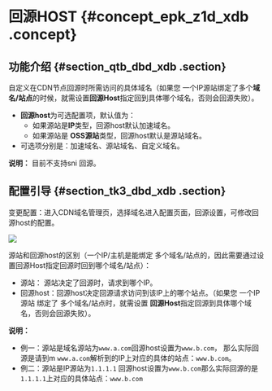 # 回源HOST {#concept_epk_z1d_xdb .concept}

## 功能介绍 {#section_qtb_dbd_xdb .section}

自定义在CDN节点回源时所需访问的具体域名（如果您 一个IP源站绑定了多个**域名/站点**的时候，就需设置**回源Host**指定回到具体哪个域名，否则会回源失败）。

-   **回源host**为可选配置项，默认值为：
    -   如果源站是**IP**类型，回源host默认加速域名。
    -   如果源站是 **OSS源站**类型，回源host默认是源站域名。
-   可选项分别是：加速域名、源站域名、自定义域名。

**说明：** 目前不支持sni 回源。

## 配置引导 {#section_tk3_dbd_xdb .section}

变更配置：进入CDN域名管理页，选择域名进入配置页面，回源设置，可修改回源host的配置。

![](http://static-aliyun-doc.oss-cn-hangzhou.aliyuncs.com/assets/img/5145/3347_zh-CN.png)

源站和回源host的区别（一个IP/主机是能绑定 多个域名/站点的，因此需要通过设置回源Host指定回源时回到哪个域名/站点）：

-   源站： 源站决定了回源时，请求到哪个IP。
-   回源host：回源host决定回源请求访问到该IP上的哪个站点。（如果您 一个IP源站 绑定了 多个域名/站点时，就需设置 **回源Host**指定回源到具体哪个域名，否则会回源失败）。

**说明：** 

-   例一：源站是域名源站为`www.a.com`回源host设置为`www.b.com`， 那么实际回源是请到m `www.a.com`解析到的IP上对应的具体的站点：`www.b.com`。
-   例二：源站是IP源站为`1.1.1.1` 回源host设置为`www.b.com`那么实际回源的是`1.1.1.1`上对应的具体站点：`www.b.com`


